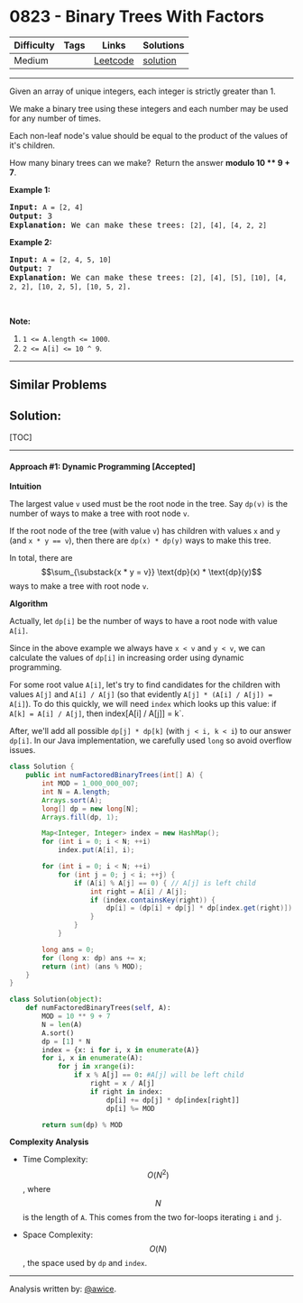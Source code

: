 # 0823 - Binary Trees With Factors

Difficulty  | Tags | Links | Solutions
----------- | ---- | ----- | -----
Medium |  | [Leetcode](https://leetcode.com/problems/binary-trees-with-factors) | [solution](https://leetcode.com/problems/binary-trees-with-factors/solution/)


-----------

<p>Given an array of unique integers, each integer is strictly greater than 1.</p>

<p>We make a binary tree using these integers&nbsp;and each number may be used for any number of times.</p>

<p>Each non-leaf node&#39;s&nbsp;value should be equal to the product of the values of it&#39;s children.</p>

<p>How many binary trees can we make?&nbsp; Return the answer <strong>modulo 10 ** 9 + 7</strong>.</p>

<p><strong>Example 1:</strong></p>

<pre>
<strong>Input:</strong> <code>A = [2, 4]</code>
<strong>Output:</strong> 3
<strong>Explanation:</strong> We can make these trees: <code>[2], [4], [4, 2, 2]</code></pre>

<p><strong>Example 2:</strong></p>

<pre>
<strong>Input:</strong> <code>A = [2, 4, 5, 10]</code>
<strong>Output:</strong> <code>7</code>
<strong>Explanation:</strong> We can make these trees: <code>[2], [4], [5], [10], [4, 2, 2], [10, 2, 5], [10, 5, 2]</code>.</pre>

<p>&nbsp;</p>

<p><strong>Note:</strong></p>

<ol>
	<li><code>1 &lt;= A.length &lt;=&nbsp;1000</code>.</li>
	<li><code>2 &lt;=&nbsp;A[i]&nbsp;&lt;=&nbsp;10 ^ 9</code>.</li>
</ol>


-----------


## Similar Problems




## Solution:

[TOC]

---
#### Approach #1: Dynamic Programming [Accepted]

**Intuition**

The largest value `v` used must be the root node in the tree.  Say `dp(v)` is the number of ways to make a tree with root node `v`.

If the root node of the tree (with value `v`) has children with values `x` and `y` (and `x * y == v`), then there are `dp(x) * dp(y)` ways to make this tree.

In total, there are $$\sum_{\substack{x * y = v}} \text{dp}(x) * \text{dp}(y)$$ ways to make a tree with root node `v`.

**Algorithm**

Actually, let `dp[i]` be the number of ways to have a root node with value `A[i]`.

Since in the above example we always have `x < v` and `y < v`, we can calculate the values of `dp[i]` in increasing order using dynamic programming.

For some root value `A[i]`, let's try to find candidates for the children with values `A[j]` and `A[i] / A[j]` (so that evidently `A[j] * (A[i] / A[j]) = A[i]`).  To do this quickly, we will need `index` which looks up this value: if `A[k] = A[i] / A[j]`, then index[A[i] / A[j]] = k`.

After, we'll add all possible `dp[j] * dp[k]` (with `j < i, k < i`) to our answer `dp[i]`.  In our Java implementation, we carefully used `long` so avoid overflow issues.

```java
class Solution {
    public int numFactoredBinaryTrees(int[] A) {
        int MOD = 1_000_000_007;
        int N = A.length;
        Arrays.sort(A);
        long[] dp = new long[N];
        Arrays.fill(dp, 1);

        Map<Integer, Integer> index = new HashMap();
        for (int i = 0; i < N; ++i)
            index.put(A[i], i);

        for (int i = 0; i < N; ++i)
            for (int j = 0; j < i; ++j) {
                if (A[i] % A[j] == 0) { // A[j] is left child
                    int right = A[i] / A[j];
                    if (index.containsKey(right)) {
                        dp[i] = (dp[i] + dp[j] * dp[index.get(right)]) % MOD;
                    }
                }
            }

        long ans = 0;
        for (long x: dp) ans += x;
        return (int) (ans % MOD);
    }
}
```

```python
class Solution(object):
    def numFactoredBinaryTrees(self, A):
        MOD = 10 ** 9 + 7
        N = len(A)
        A.sort()
        dp = [1] * N
        index = {x: i for i, x in enumerate(A)}
        for i, x in enumerate(A):
            for j in xrange(i):
                if x % A[j] == 0: #A[j] will be left child
                    right = x / A[j]
                    if right in index:
                        dp[i] += dp[j] * dp[index[right]]
                        dp[i] %= MOD

        return sum(dp) % MOD
```

</playground>

**Complexity Analysis**

* Time Complexity:  $$O(N^2)$$, where $$N$$ is the length of `A`.  This comes from the two for-loops iterating `i` and `j`.

* Space Complexity: $$O(N)$$, the space used by `dp` and `index`.

---

Analysis written by: [@awice](https://leetcode.com/awice).
